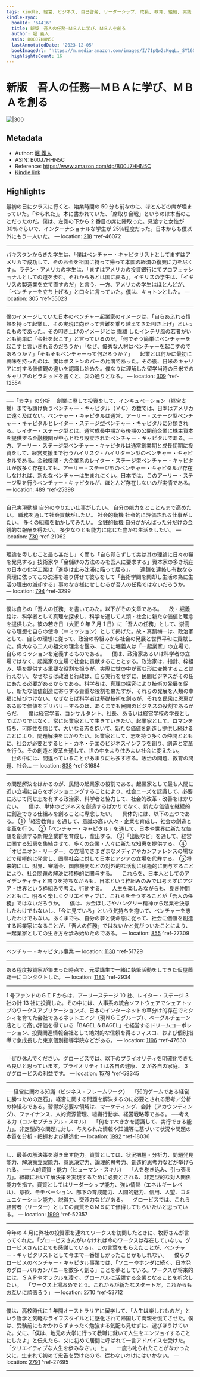 ```yaml
---
tags: kindle, 経営, ビジネス, 自己啓発, リーダーシップ, 成長, 教育, 組織, 実践
kindle-sync:
  bookId: '64416'
  title: 新版　吾人の任務―ＭＢＡに学び、ＭＢＡを創る
  author: 堀 義人
  asin: B00J7HHN5C
  lastAnnotatedDate: '2023-12-05'
  bookImageUrl: 'https://m.media-amazon.com/images/I/71pQw2cKgqL._SY160.jpg'
  highlightsCount: 16
---
```


# 新版　吾人の任務―ＭＢＡに学び、ＭＢＡを創る
![|300](https://m.media-amazon.com/images/I/71pQw2cKgqL.jpg)
## Metadata
* Author: [堀 義人](https://www.amazon.comundefined)
* ASIN: B00J7HHN5C
* Reference: https://www.amazon.com/dp/B00J7HHN5C
* [Kindle link](kindle://book?action=open&asin=B00J7HHN5C)

## Highlights
最初の日にクラスに行くと、始業時間の 50 分も前なのに、ほとんどの席が埋まっていた。「やられた」。本に書かれていた、「席取り合戦」というのは本当のことだったのだ。僕は、左側の下から 2 番目の席に陣取った。見渡すと女性が 30％ぐらいで、インターナショナルな学生が 25％程度だった。日本からも僕以外にもう一人いた。 — location: [218](kindle://book?action=open&asin=B00J7HHN5C&location=218) ^ref-46072

---
パキスタンからきた学生は、「僕はベンチャー・キャピタリストとしてまずはアメリカで成功して、そのお金を祖国に持って帰って本国の経済の復興に力を尽くす」。ラテン・アメリカの学生は、「まずはアメリカの投資銀行にてプロフェッショナルとしての道を歩む。それからあとは国に戻る」。イギリスの学生は、「イギリスの製造業を立て直すのだ」と言う。一方、アメリカの学生はほとんどが、「ベンチャーを立ち上げる」と口々に言っていた。僕は、キョトンとした。 — location: [305](kindle://book?action=open&asin=B00J7HHN5C&location=305) ^ref-55023

---
僕のイメージしていた日本のベンチャー起業家のイメージは、「自らあふれる情熱を持って起業し、その実現に向かって苦難を乗り越えてきた叩き上げ」といったものであった。その叩き上げのイメージとは 乖離 したインテリ風の若者がいとも簡単に「会社を起こす」と言っているのだ。「何でそう簡単にベンチャーを起こすと言いきれるのだろうか」「なぜ、優秀な人材はベンチャーを起こすのであろうか？」「そもそもベンチャーって何だろうか？」 　起業とは何かに最初に興味を持ったのは、実はボストンのバーの片隅であった。その後、日米のキャリアに対する価値観の違いを認識し始めた。僕なりに理解した留学当時の日米でのキャリアのピラミッドを書くと、次の通りとなる。 — location: [309](kindle://book?action=open&asin=B00J7HHN5C&location=309) ^ref-12554

---
──「カネ」の分析 　創業に際して投資をして、インキュベーション（経営支援）までも請け負うベンチャー・キャピタル（ＶＣ）の数では、日本はアメリカに遠く及ばない。ベンチャー・キャピタルは通常、アーリー・ステージ型ベンチャー・キャピタルとレイター・ステージ型ベンチャー・キャピタルに分類される。レイター・ステージ型とは、通常成長中期から後期の公開前企業に株主資本を提供する金融機関が中心となり設立されたベンチャー・キャピタルである。一方、アーリー・ステージ型ベンチャー・キャピタルは通常創業期と成長初期に投資をして、経営支援まで行うハイリスク・ハイリターン型のベンチャー・キャピタルである。金融機関・大企業系のレイター・ステージ型ベンチャー・キャピタルが数多く存在しても、アーリー・ステージ型のベンチャー・キャピタルが存在しなければ、新たなベンチャーは生まれにくい。日本では、このアーリー・ステージ型を行うベンチャー・キャピタルが、ほとんど存在しないのが実情である。 — location: [489](kindle://book?action=open&asin=B00J7HHN5C&location=489) ^ref-25398

---
自己実現動機 自分のやりたい仕事がしたい。 自分の能力をとことんまで高めたい。 職務を通して社会貢献がしたい。 社会的動機 社会的に評価される仕事がしたい。 多くの組織を動かしてみたい。 金銭的動機 自分ががんばった分だけの金銭的な報酬を得たい。 多少なりとも能力に応じた豊かな生活をしたい。 — location: [730](kindle://book?action=open&asin=B00J7HHN5C&location=730) ^ref-21062

---
理論を卑しむこと最も甚だし」く而も「自ら覚らずして実は其の理論に日々の糧を発見する」技術家や「金儲けの方法のみを吾人に要求する」資本家の多き現在の日本の化学工業は「進歩は止み沈滞に陥って居る」。 　連鎖を連絡し有数なる真理に依ってこの沈滞を破り併せて彼らをして「芸術学問を閑却し生活の為に生活の理由の滅却する」事のなき様にせしむるが吾人の任務ではないだろうか。 — location: [794](kindle://book?action=open&asin=B00J7HHN5C&location=794) ^ref-3299

---
僕は自らの「吾人の任務」を書いてみた。以下がその文章である。 　故・堀義路は、科学者として真理を探求し、科学を通して人類・社会に新たな価値と理念を提供した。彼の若き日（大正 9 年 7 月 1 日）に「吾人の任務」として、崇高なる理想を自らの使命（＝ミッション）として掲げた。故・真鍋梅一は、政治家として、自らの理想に従って、政治の枠組みから社会の発展と世界平和に貢献した。偉大なる二人の祖父の理念を鑑み、ここに堀義人は「一起業家」の立場で、自らのミッションを定義するものである。 　僕は、政治家あるいは科学者の立場ではなく、起業家の立場で社会に貢献することとする。政治家は、指針、枠組み、場を提供する重要な役割を担うが、実際に世の中が富む形に変換することは行えない。なぜならば政治と行政は、自ら実行をせずに、民間ビジネスがその任にあたる必要があるからである。科学者は、真理の探究により技術の発展を促し、新たな価値創造に寄与する貴重な役割を果たすが、それらの発展を人類の幸福に結びつけない。なぜならば科学者は基礎技術を創るが、それを民衆に恩恵がある形で価値をデリバリーするのは、あくまでも民間のビジネスの役割であるからだ。 　僕は経営学者、コンサルタント、社長、あるいは経営学校の学長としてばかりではなく、常に起業家として生きていきたい。起業家として、ロマンを持ち、可能性を信じて、大いなる志を抱いて、新たな価値を創造し提供し続けることにより、問題解決をはかりたい。起業家として、志を持つ多くの仲間とともに、社会が必要とするヒト・カネ・チエのビジネスインフラを創り、創造と変革を行う。その創造と変革を通して、世の中をより住みよい社会に変えたい。 　世の中には、間違っていることがあまりにも多すぎる。政治の問題、教育の問題、社会… — location: [838](kindle://book?action=open&asin=B00J7HHN5C&location=838) ^ref-31684

---
の問題解決をはかるのが、民間の起業家の役割である。起業家として最も人間に近い立場に自らをポジショニングすることにより、社会ニーズを認識して、必要に応じて同じ志を有する政治家、科学者と協力して、社会的改革・改善をはかりたい。 　僕は、単体のビジネスを創造するばかりでなく、新たな価値を継続的に創造できる仕組みを創ることに専念したい。 　具体的には、以下の五つである。 ①「経営教育」を通して、意識の高い人々・企業を育成し、社会の創造と変革を行う。 ②「ベンチャー・キャピタル」を通して、日本や世界に新たな価値を創造する新規企業群を育成し、輩出する。 ③「出版など」を通して、経営に関する知恵を集結させて、多くの企業・人々に新たな知恵を提供する。 ④「オピニオン・リーダー」の立場でさまざまなメディアやカンファレンスの場などで積極的に発言し、国際社会に対して日本とアジアの立場を代弁する。 ⑤将来的には、財界、審議会、国際機関などの対外的な活動に積極的に関与することにより、社会問題の解決に積極的に関与する。 　これらを、日本人としてのアイデンティティと誇りを持ちながらも、日本という枠組みのみでは考えずにアジア・世界という枠組みで考え、行動する。 　人生を楽しみながらも、良き仲間とともに、明るく楽しくクリエイティブに、これらを全うすることが「吾人の任務」ではないだろうか。 　僕は、お金ほしさやハングリー精神から起業を決意したわけでもないし、「今に見ていろ」という気持ちを抱いて、ベンチャーを志したわけでもない。あくまでも、自分の夢と使命感に従って、社会に価値を創造する起業家になることが、「吾人の任務」ではないかと気がついたことにより、一起業家としての生き方を歩み始めたのである。 — location: [855](kindle://book?action=open&asin=B00J7HHN5C&location=855) ^ref-27309

---
ベンチャー・キャピタル事業 — location: [1130](kindle://book?action=open&asin=B00J7HHN5C&location=1130) ^ref-51729

---
ある程度投資家が集まった時点で、元受講生で一緒に執筆活動をしてきた仮屋薗聡一にコンタクトした。 — location: [1183](kindle://book?action=open&asin=B00J7HHN5C&location=1183) ^ref-2934

---
1 号ファンドのＧＩＦからは、アーリーステージ 10 社、レイター・ステージ 3 社の計 13 社に投資した。その中には、人事系の統合ソフトウェアでシェアトップのワークスアプリケーションズ、日本のインターネットの草分け的存在でミクシィを育てた会社であるネットエイジ（現ＮＧＩグループ）、ベーグルチェーン店として高い評価を得ている「BAGEL & BAGEL」を経営するドリームコーポレーション、投資関連情報会社として絶対的な信頼を得るフィスコ、および個別指導で急成長した東京個別指導学院などがある。 — location: [1196](kindle://book?action=open&asin=B00J7HHN5C&location=1196) ^ref-47630

---
「ぜひ休んでください。グロービスでは、以下のプライオリティを明確化できたら良いと思っています。プライオリティ 1 は各自の健康、 2 が各自の家庭、 3 がグロービスの利益です。 — location: [1578](kindle://book?action=open&asin=B00J7HHN5C&location=1578) ^ref-58345

---
──経営に関わる知識（ビジネス・フレームワーク） 　「知的ゲームである経営に勝つための定石」。経営に関する問題を解決するのに必要とされる思考／分析の枠組みである。習得が必要な領域は、マーケティング、会計（アカウンティング）、ファイナンス、人的資源管理、組織行動学、経営戦略等である。 ──考える力（コンセプチュアル・スキル） 　「何をすべきかを認識して、実行できる能力」。非定型的な問題に対し、与えられた情報や知識等に基づいて状況や問題の本質を分析・把握および構造化 — location: [1992](kindle://book?action=open&asin=B00J7HHN5C&location=1992) ^ref-18036

---
し、最善の解決策を導き出す能力。資質としては、状況把握・分析力、問題発見能力、解決策立案能力、意思決定力、論理的思考力、創造的思考力などが挙げられる。 ──人的資質・能力（ヒューマン・スキル） 　「人を巻き込み、引っ張る力」。組織において解決策を実現するために必要とされる、非定型的な対人関係能力を指す。資質としてはリーダーシップ能力、強い情熱（エネルギーレベル）、意欲、モチベーション、部下の育成能力、人間的魅力、信用、人望、コミュニケーション能力、説得力、交渉力などがある。 　グロービスでは、これら経営者（リーダー）としての資質をＧＭＳにて修得してもらいたいと思っている。 — location: [1999](kindle://book?action=open&asin=B00J7HHN5C&location=1999) ^ref-52357

---
今年の 4 月に弊社の投資家を連れてワークスを訪問したときに、牧野さんが言ってくれた。「グロービスさんがいなければ今のワークスは存在していない。グロービスさんにとても感謝している」。この言葉をもらえたことが、ベンチャー・キャピタリストとして今まで一番嬉しかったことかもしれない。 　僕らグロービスのベンチャー・キャピタル事業では、「ソニーやホンダに続く、日本発のグローバルカンパニーを数多く創る」ことを夢としている。ワークスが将来的には、ＳＡＰやオラクルを凌ぐ、グローバルに活躍する企業となることを祈念したい。 　「ワークス上場おめでとう。これからが新たなスタートだ。これからもお互いに頑張ろう」 — location: [2710](kindle://book?action=open&asin=B00J7HHN5C&location=2710) ^ref-53712

---
僕は、高校時代に 1 年間オーストラリアに留学して、「人生は楽しむものだ」という哲学と気軽なライフスタイルとに感化されて帰国して両親を慌てさせた。僕は、受験前にもかかわらずまったく勉強する気配も見せずに、遊びほうけていた。父に、「僕は、地元の大学に行って教職に就いて人生をエンジョイすることにしたよ」と伝えたら、父に初めて居間に呼ばれて一言アドバイスを受けた。「クリエイティブな人生を歩みなさい」と。 　一度も叱られたことがなかった父に、生まれて初めて忠告を受けたので、従わないわけにはいかない。 — location: [2791](kindle://book?action=open&asin=B00J7HHN5C&location=2791) ^ref-27695

---
